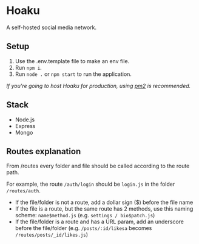 # Hoaku
A self-hosted social media network.

## Setup
1. Use the .env.template file to make an env file.
2. Run `npm i`.
3. Run `node .` or `npm start` to run the application.

_If you're going to host Hoaku for production, using [pm2](https://npmjs.com/package/pm2) is recommended._

## Stack
- Node.js
- Express
- Mongo

## Routes explanation
From /routes every folder and file should be called according to the route path.

For example, the route `/auth/login` should be `login.js` in the folder `/routes/auth`.

- If the file/folder is not a route, add a dollar sign ($) before the file name
- If the file is a route, but the same route has 2 methods, use this naming scheme: `name$method.js` (e.g. `settings / bio$patch.js`)
- If the file/folder is a route and has a URL param, add an underscore before the file/folder (e.g. `/posts/:id/likesa` becomes `/routes/posts/_id/likes.js`)